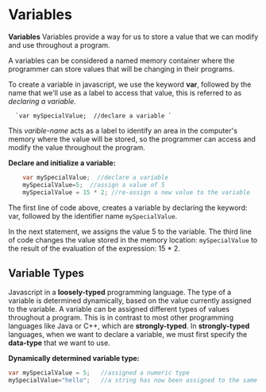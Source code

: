 # Variables

**Variables** Variables provide a way for us to store a value that we can modify and use throughout a program.

A variables can be considered a named memory container where the programmer can store values that will be changing in their programs.

To create a variable in javascript, we use the keyword **var**, followed by the name that we'll use as a label to access that value, this is referred to as _declaring a variable._

```text
  `var mySpecialValue;  //declare a variable ` 
```

This _varible-name_ acts as a label to identify an area in the computer's memory where the value will be stored, so the programmer can access and modify the value throughout the program.

**Declare and initialize a variable:**

```java
    var mySpecialValue;  //declare a variable
    mySpecialValue=5;  //assign a value of 5
    mySpecialValue = 15 * 2; //re-assign a new value to the variable
```

The first line of code above, creates a variable by declaring the keyword: var, followed by the identifier name `mySpecialValue`.

In the next statement, we assigns the value 5 to the variable. The third line of code changes the value stored in the memory location: `mySpecialValue` to the result of the evaluation of the expression: 15 \* 2.

## Variable Types

Javascript in a **loosely-typed** programming language. The type of a variable is determined dynamically, based on the value currently assigned to the variable. A variable can be assigned different types of values throughout a program. This is in contrast to most other programming languages like Java or C++, which are **strongly-typed**. In **strongly-typed** languages, when we want to declare a variable, we must first specify the **data-type** that we want to use.

**Dynamically determined variable type:**

```java
var mySpecialValue = 5;   //assigned a numeric type
mySpecialValue="hello";   //a string has now been assigned to the same variable
```

